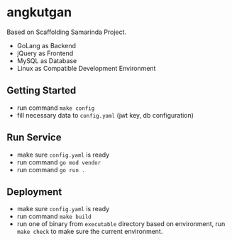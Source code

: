 # angkutgan
Based on Scaffolding Samarinda Project. 
- GoLang as Backend
- jQuery as Frontend
- MySQL as Database
- Linux as Compatible Development Environment

## Getting Started
- run command `make config`
- fill necessary data to `config.yaml` (jwt key, db configuration)

## Run Service
- make sure `config.yaml` is ready
- run command `go mod vendor`
- run command `go run .`

## Deployment
- make sure `config.yaml` is ready
- run command `make build`
- run one of binary from `executable` directory based on environment, run `make check` to make sure the current environment.
